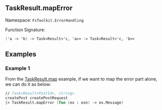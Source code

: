 ## TaskResult.mapError

Namespace: `FsToolkit.ErrorHandling`

Function Signature:

```fsharp
('a -> 'b) -> Task<Result<'c, 'a>> -> Task<Result<'c, 'b>>
```

## Examples

### Example 1

From the [TaskResult.map](../taskResult/map.md#example-1) example, if we want to map the error part alone, we can do it as below:

```fsharp
// Task<Result<PostId>, string>
createPost createPostRequest
|> TaskResult.mapError (fun (ex : exn) -> ex.Message)
```

